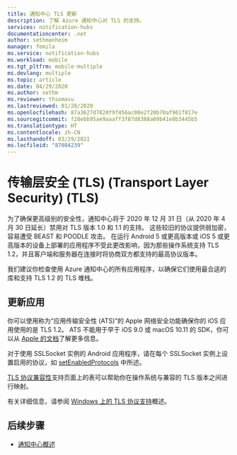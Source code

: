 ```yaml
---
title: 通知中心 TLS 更新
description: 了解 Azure 通知中心对 TLS 的支持。
services: notification-hubs
documentationcenter: .net
author: sethmanheim
manager: femila
ms.service: notification-hubs
ms.workload: mobile
ms.tgt_pltfrm: mobile-multiple
ms.devlang: multiple
ms.topic: article
ms.date: 04/29/2020
ms.author: sethm
ms.reviewer: thsomasu
ms.lastreviewed: 01/28/2020
ms.openlocfilehash: 87a3627d7820f9f456ac08e2f20b70af961f817e
ms.sourcegitcommit: f28ebb95ae9aaaff3f87d8388a09b41e0b3445b5
ms.translationtype: HT
ms.contentlocale: zh-CN
ms.lasthandoff: 03/29/2021
ms.locfileid: "87084239"
---
```

# <a name="transport-layer-security-tls"></a>传输层安全 (TLS) (Transport Layer Security) (TLS)

为了确保更高级别的安全性，通知中心将于 2020 年 12 月 31 日（从 2020 年 4 月 30 日延长）禁用对 TLS 版本 1.0 和 1.1 的支持。 这些较旧的协议提供弱加密，容易遭受 BEAST 和 POODLE 攻击。 在运行 Android 5 或更高版本或 iOS 5 或更高版本的设备上部署的应用程序不受此更改影响，因为那些操作系统支持 TLS 1.2，并且客户端和服务器在连接时将协商双方都支持的最高协议版本。

我们建议你检查使用 Azure 通知中心的所有应用程序，以确保它们使用最合适的库和支持 TLS 1.2 的 TLS 堆栈。

## <a name="update-apps"></a>更新应用

你可以使用称为“应用传输安全性 (ATS)”的 Apple 网络安全功能确保你的 iOS 应用使用的是 TLS 1.2。 ATS 不能用于早于 iOS 9.0 或 macOS 10.11 的 SDK，你可以从 [Apple 的文档](https://developer.apple.com/documentation/security/preventing_insecure_network_connections)了解更多信息。

对于使用 SSLSocket 实例的 Android 应用程序，请在每个 SSLSocket 实例上设置启用的协议，如 [setEnabledProtocols](https://developer.android.com/reference/javax/net/ssl/SSLSocket#setEnabledProtocols(java.lang.String%5B%5D)) 中所述。

[TLS 协议兼容性](https://support.globalsign.com/customer/portal/articles/2934392-tls-protocol-compatibility)支持页面上的表可以帮助你在操作系统与兼容的 TLS 版本之间进行映射。

有关详细信息，请参阅 [Windows 上的 TLS 协议支持](/archive/blogs/kaushal/support-for-ssltls-protocols-on-windows)概述。

## <a name="next-steps"></a>后续步骤

- [通知中心概述](notification-hubs-push-notification-overview.md)

